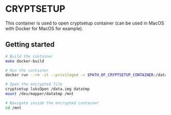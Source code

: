 # CRYPTSETUP

This container is used to open cryptsetup container (can be used in MacOS with Docker for MacOS for example).

## Getting started

```bash
# Build the container
make docker-build

# Run the container
docker run --rm -it --privileged -v $PATH_OF_CRYPTSETUP_CONTAINER:/data.img cryptsetup bash

# Open the encrypted file
cryptsetup luksOpen /data.img datatmp
mount /dev/mapper/datatmp /mnt

# Navigate inside the encrypted container
cd /mnt
```
